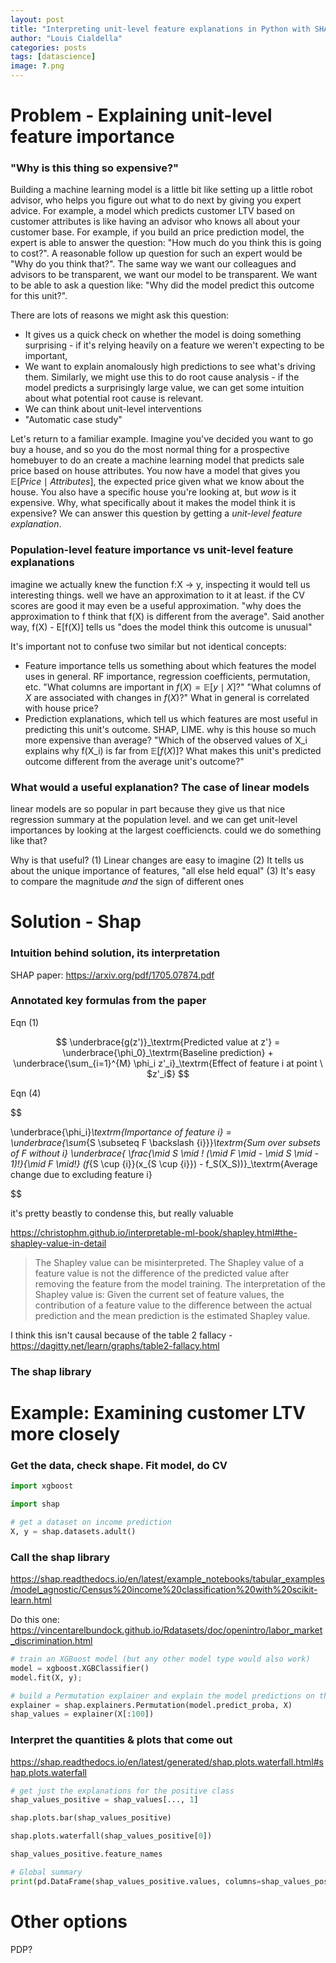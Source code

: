 ```yaml
---
layout: post
title: "Interpreting unit-level feature explanations in Python with SHAP"
author: "Louis Cialdella"
categories: posts
tags: [datascience]
image: ?.png
---
```


# Problem - Explaining unit-level feature importance

### "Why is this thing so expensive?"

Building a machine learning model is a little bit like setting up a little robot advisor, who helps you figure out what to do next by giving you expert advice. For example, a model which predicts customer LTV based on customer attributes is like having an advisor who knows all about your customer base. For example, if you build an price prediction model, the expert is able to answer the question: "How much do you think this is going to cost?". A reasonable follow up question for such an expert would be "Why do you think that?". The same way we want our colleagues and advisors to be transparent, we want our model to be transparent. We want to be able to ask a question like: "Why did the model predict this outcome for this unit?".

There are lots of reasons we might ask this question:
* It gives us a quick check on whether the model is doing something surprising - if it's relying heavily on a feature we weren't expecting to be important, 
* We want to explain anomalously high predictions to see what's driving them. Similarly, we might use this to do root cause analysis - if the model predicts a surprisingly large value, we can get some intuition about what potential root cause is relevant.
* We can think about unit-level interventions
* "Automatic case study"

Let's return to a familiar example. Imagine you've decided you want to go buy a house, and so you do the most normal thing for a prospective homebuyer to do an create a machine learning model that predicts sale price based on house attributes. You now have a model that gives you $\mathbb{E}[Price \mid Attributes]$, the expected price given what we know about the house. You also have a specific house you're looking at, but _wow_ is it expensive. Why, what specifically about it makes the model think it is expensive? We can answer this question by getting a _unit-level feature explanation_.

### Population-level feature importance vs unit-level feature explanations

imagine we actually knew the function f:X -> y, inspecting it would tell us interesting things. well we have an approximation to it at least. if the CV scores are good it may even be a useful approximation. "why does the approximation to f think that f(X) is different from the average". Said another way, f(X) - E[f(X)] tells us "does the model think this outcome is unusual"

It's important not to confuse two similar but not identical concepts:
* Feature importance tells us something about which features the model uses in general. RF importance, regression coefficients, permutation, etc. "What columns are important in $f(X) = \mathbb{E}[y \mid X]$?" "What columns of $X$ are associated with changes in $f(X)$?" What in general is correlated with house price?
* Prediction explanations, which tell us which features are most useful in predicting this unit's outcome. SHAP, LIME. why is this house so much more expensive than average? "Which of the observed values of X_i explains why f(X_i) is far from $\mathbb{E}[f(X)]$? What makes this unit's predicted outcome different from the average unit's outcome?"

### What would a useful explanation? The case of linear models

linear models are so popular in part because they give us that nice regression summary at the population level. and we can get unit-level importances by looking at the largest coefficiencts. could we do something like that?

Why is that useful? (1) Linear changes are easy to imagine (2) It tells us about the unique importance of features, "all else held equal" (3) It's easy to compare the magnitude _and_ the sign of different ones

# Solution - Shap

### Intuition behind solution, its interpretation

SHAP paper: https://arxiv.org/pdf/1705.07874.pdf

### Annotated key formulas from the paper

Eqn (1)

$$
\underbrace{g(z')}_\textrm{Predicted value at z'} =
\underbrace{\phi_0}_\textrm{Baseline prediction} +  
\underbrace{\sum_{i=1}^{M} \phi_i z'_i}_\textrm{Effect of feature i at point \ $z'_i$} 
$$

Eqn (4) 

$$

\underbrace{\phi_i}_\textrm{Importance of feature i} =  
\underbrace{\sum_{S \subseteq F \backslash \{i\}}}_\textrm{Sum over subsets of F without i}
\underbrace{ \frac{\mid S \mid ! (\mid F \mid - \mid S \mid - 1)!}{\mid F \mid!} (f_{S \cup \{i\}}(x_{S \cup \{i\}}) - f_S(X_S))}_\textrm{Average change due to excluding feature i}

$$

it's pretty beastly to condense this, but really valuable

https://christophm.github.io/interpretable-ml-book/shapley.html#the-shapley-value-in-detail

> The Shapley value can be misinterpreted. The Shapley value of a feature value is not the difference of the predicted value after removing the feature from the model training. The interpretation of the Shapley value is: Given the current set of feature values, the contribution of a feature value to the difference between the actual prediction and the mean prediction is the estimated Shapley value.


I think this isn't causal because of the table 2 fallacy - https://dagitty.net/learn/graphs/table2-fallacy.html

### The shap library

# Example: Examining customer LTV more closely

### Get the data, check shape. Fit model, do CV

```python
import xgboost

import shap

# get a dataset on income prediction
X, y = shap.datasets.adult()
```

### Call the shap library

https://shap.readthedocs.io/en/latest/example_notebooks/tabular_examples/model_agnostic/Census%20income%20classification%20with%20scikit-learn.html

Do this one: https://vincentarelbundock.github.io/Rdatasets/doc/openintro/labor_market_discrimination.html

```python
# train an XGBoost model (but any other model type would also work)
model = xgboost.XGBClassifier()
model.fit(X, y);

# build a Permutation explainer and explain the model predictions on the given dataset
explainer = shap.explainers.Permutation(model.predict_proba, X)
shap_values = explainer(X[:100])
```

### Interpret the quantities & plots that come out

https://shap.readthedocs.io/en/latest/generated/shap.plots.waterfall.html#shap.plots.waterfall 

```python
# get just the explanations for the positive class
shap_values_positive = shap_values[..., 1]

shap.plots.bar(shap_values_positive)

shap.plots.waterfall(shap_values_positive[0])

shap_values_positive.feature_names
```

```python
# Global summary
print(pd.DataFrame(shap_values_positive.values, columns=shap_values_positive.feature_names).describe())
```

# Other options

PDP?


